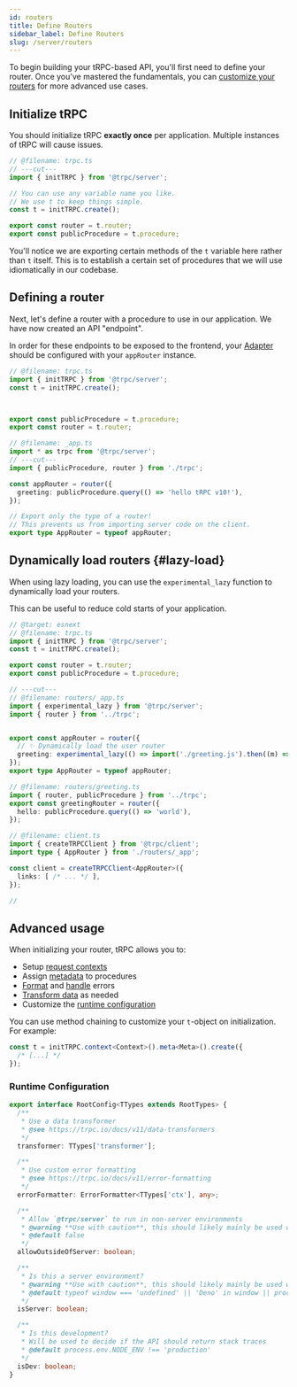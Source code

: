 ```yaml
---
id: routers
title: Define Routers
sidebar_label: Define Routers
slug: /server/routers
---
```


To begin building your tRPC-based API, you'll first need to define your router. Once you've mastered the fundamentals, you can [customize your routers](#advanced-usage) for more advanced use cases.

## Initialize tRPC

You should initialize tRPC **exactly once** per application. Multiple instances of tRPC will cause issues.

```ts twoslash title='server/trpc.ts'
// @filename: trpc.ts
// ---cut---
import { initTRPC } from '@trpc/server';

// You can use any variable name you like.
// We use t to keep things simple.
const t = initTRPC.create();

export const router = t.router;
export const publicProcedure = t.procedure;
```

You'll notice we are exporting certain methods of the `t` variable here rather than `t` itself. This is to establish a certain set of procedures that we will use idiomatically in our codebase.

## Defining a router

Next, let's define a router with a procedure to use in our application. We have now created an API "endpoint".

In order for these endpoints to be exposed to the frontend, your [Adapter](/docs/server/adapters) should be configured with your `appRouter` instance.

```ts twoslash title="server/_app.ts"
// @filename: trpc.ts
import { initTRPC } from '@trpc/server';
const t = initTRPC.create();



export const publicProcedure = t.procedure;
export const router = t.router;

// @filename: _app.ts
import * as trpc from '@trpc/server';
// ---cut---
import { publicProcedure, router } from './trpc';

const appRouter = router({
  greeting: publicProcedure.query(() => 'hello tRPC v10!'),
});

// Export only the type of a router!
// This prevents us from importing server code on the client.
export type AppRouter = typeof appRouter;
```

## Dynamically load routers {#lazy-load}

When using lazy loading, you can use the `experimental_lazy` function to dynamically load your routers.

This can be useful to reduce cold starts of your application.

```ts twoslash
// @target: esnext
// @filename: trpc.ts
import { initTRPC } from '@trpc/server';
const t = initTRPC.create();

export const router = t.router;
export const publicProcedure = t.procedure;

// ---cut---
// @filename: routers/_app.ts
import { experimental_lazy } from '@trpc/server';
import { router } from '../trpc';


export const appRouter = router({
  // ✨ Dynamically load the user router
  greeting: experimental_lazy(() => import('./greeting.js').then((m) => m.greetingRouter)),
});
export type AppRouter = typeof appRouter;

// @filename: routers/greeting.ts
import { router, publicProcedure } from '../trpc';
export const greetingRouter = router({
  hello: publicProcedure.query(() => 'world'),
});

// @filename: client.ts
import { createTRPCClient } from '@trpc/client';
import type { AppRouter } from './routers/_app';

const client = createTRPCClient<AppRouter>({
  links: [ /* ... */ ],
});

//
```

## Advanced usage

When initializing your router, tRPC allows you to:

- Setup [request contexts](/docs/server/context)
- Assign [metadata](/docs/server/metadata) to procedures
- [Format](/docs/server/error-formatting) and [handle](/docs/server/error-handling) errors
- [Transform data](/docs/server/data-transformers) as needed
- Customize the [runtime configuration](#runtime-configuration)

You can use method chaining to customize your `t`-object on initialization. For example:

```ts
const t = initTRPC.context<Context>().meta<Meta>().create({
  /* [...] */
});
```

### Runtime Configuration

```ts
export interface RootConfig<TTypes extends RootTypes> {
  /**
   * Use a data transformer
   * @see https://trpc.io/docs/v11/data-transformers
   */
  transformer: TTypes['transformer'];

  /**
   * Use custom error formatting
   * @see https://trpc.io/docs/v11/error-formatting
   */
  errorFormatter: ErrorFormatter<TTypes['ctx'], any>;

  /**
   * Allow `@trpc/server` to run in non-server environments
   * @warning **Use with caution**, this should likely mainly be used within testing.
   * @default false
   */
  allowOutsideOfServer: boolean;

  /**
   * Is this a server environment?
   * @warning **Use with caution**, this should likely mainly be used within testing.
   * @default typeof window === 'undefined' || 'Deno' in window || process.env.NODE_ENV === 'test'
   */
  isServer: boolean;

  /**
   * Is this development?
   * Will be used to decide if the API should return stack traces
   * @default process.env.NODE_ENV !== 'production'
   */
  isDev: boolean;
}
```
